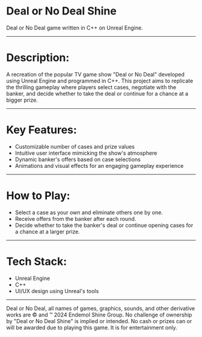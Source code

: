 # Deal or No Deal Shine
Deal or No Deal game written in C++ on Unreal Engine.

-----------------------------------------------------

# Description:

A recreation of the popular TV game show "Deal or No Deal" developed using Unreal Engine and programmed in C++. This project aims to replicate the thrilling gameplay where players select cases, negotiate with the banker, and decide whether to take the deal or continue for a chance at a bigger prize.

-----------------------------------------------------

# Key Features:

- Customizable number of cases and prize values
- Intuitive user interface mimicking the show's atmosphere
- Dynamic banker's offers based on case selections
- Animations and visual effects for an engaging gameplay experience

-----------------------------------------------------

# How to Play:

- Select a case as your own and eliminate others one by one.
- Receive offers from the banker after each round.
- Decide whether to take the banker's deal or continue opening cases for a chance at a larger prize.

-----------------------------------------------------

# Tech Stack:

- Unreal Engine
- C++
- UI/UX design using Unreal's tools

-----------------------------------------------------

Deal or No Deal, all names of games, graphics, sounds, and other derivative works are © and ™ 2024
Endemol Shine Group. No challenge of ownership by "Deal or No Deal Shine" is implied or intended. No cash
or prizes can or will be awarded due to playing this game. It is for entertainment only.



